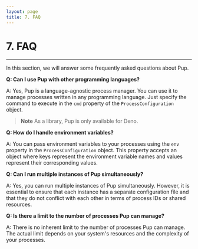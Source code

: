 ```yaml
---
layout: page
title: 7. FAQ
---
```


# 7. FAQ

***

In this section, we will answer some frequently asked questions about Pup.

**Q: Can I use Pup with other programming languages?**

A: Yes, Pup is a language-agnostic process manager. You can use it to manage processes written in any programming language. Just specify the command to execute in the `cmd` property of the
`ProcessConfiguration` object.

> **Note** As a library, Pup is only available for Deno.

**Q: How do I handle environment variables?**

A: You can pass environment variables to your processes using the `env` property in the `ProcessConfiguration` object. This property accepts an object where keys represent the environment variable
names and values represent their corresponding values.

**Q: Can I run multiple instances of Pup simultaneously?**

A: Yes, you can run multiple instances of Pup simultaneously. However, it is essential to ensure that each instance has a separate configuration file and that they do not conflict with each other in
terms of process IDs or shared resources.

**Q: Is there a limit to the number of processes Pup can manage?**

A: There is no inherent limit to the number of processes Pup can manage. The actual limit depends on your system's resources and the complexity of your processes.
